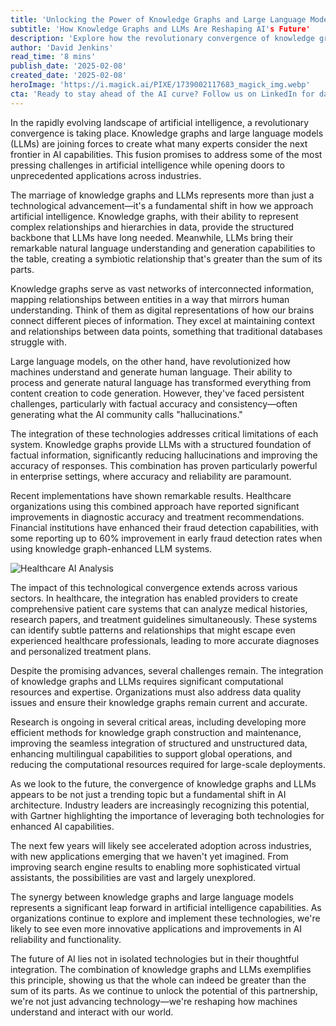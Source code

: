 ```yaml
---
title: 'Unlocking the Power of Knowledge Graphs and Large Language Models: A Synergistic Future'
subtitle: 'How Knowledge Graphs and LLMs Are Reshaping AI's Future'
description: 'Explore how the revolutionary convergence of knowledge graphs and large language models is creating the next frontier in AI capabilities, promising enhanced accuracy, reduced hallucinations, and unprecedented applications across healthcare, finance, and enterprise intelligence.'
author: 'David Jenkins'
read_time: '8 mins'
publish_date: '2025-02-08'
created_date: '2025-02-08'
heroImage: 'https://i.magick.ai/PIXE/1739002117683_magick_img.webp'
cta: 'Ready to stay ahead of the AI curve? Follow us on LinkedIn for daily insights into groundbreaking developments in knowledge graphs, LLMs, and the future of artificial intelligence.'
---
```


In the rapidly evolving landscape of artificial intelligence, a revolutionary convergence is taking place. Knowledge graphs and large language models (LLMs) are joining forces to create what many experts consider the next frontier in AI capabilities. This fusion promises to address some of the most pressing challenges in artificial intelligence while opening doors to unprecedented applications across industries.

The marriage of knowledge graphs and LLMs represents more than just a technological advancement—it's a fundamental shift in how we approach artificial intelligence. Knowledge graphs, with their ability to represent complex relationships and hierarchies in data, provide the structured backbone that LLMs have long needed. Meanwhile, LLMs bring their remarkable natural language understanding and generation capabilities to the table, creating a symbiotic relationship that's greater than the sum of its parts.

Knowledge graphs serve as vast networks of interconnected information, mapping relationships between entities in a way that mirrors human understanding. Think of them as digital representations of how our brains connect different pieces of information. They excel at maintaining context and relationships between data points, something that traditional databases struggle with.

Large language models, on the other hand, have revolutionized how machines understand and generate human language. Their ability to process and generate natural language has transformed everything from content creation to code generation. However, they've faced persistent challenges, particularly with factual accuracy and consistency—often generating what the AI community calls "hallucinations."

The integration of these technologies addresses critical limitations of each system. Knowledge graphs provide LLMs with a structured foundation of factual information, significantly reducing hallucinations and improving the accuracy of responses. This combination has proven particularly powerful in enterprise settings, where accuracy and reliability are paramount.

Recent implementations have shown remarkable results. Healthcare organizations using this combined approach have reported significant improvements in diagnostic accuracy and treatment recommendations. Financial institutions have enhanced their fraud detection capabilities, with some reporting up to 60% improvement in early fraud detection rates when using knowledge graph-enhanced LLM systems.

![Healthcare AI Analysis](https://i.magick.ai/PIXE/1739002117687_magick_img.webp)

The impact of this technological convergence extends across various sectors. In healthcare, the integration has enabled providers to create comprehensive patient care systems that can analyze medical histories, research papers, and treatment guidelines simultaneously. These systems can identify subtle patterns and relationships that might escape even experienced healthcare professionals, leading to more accurate diagnoses and personalized treatment plans.

Despite the promising advances, several challenges remain. The integration of knowledge graphs and LLMs requires significant computational resources and expertise. Organizations must also address data quality issues and ensure their knowledge graphs remain current and accurate.

Research is ongoing in several critical areas, including developing more efficient methods for knowledge graph construction and maintenance, improving the seamless integration of structured and unstructured data, enhancing multilingual capabilities to support global operations, and reducing the computational resources required for large-scale deployments.

As we look to the future, the convergence of knowledge graphs and LLMs appears to be not just a trending topic but a fundamental shift in AI architecture. Industry leaders are increasingly recognizing this potential, with Gartner highlighting the importance of leveraging both technologies for enhanced AI capabilities.

The next few years will likely see accelerated adoption across industries, with new applications emerging that we haven't yet imagined. From improving search engine results to enabling more sophisticated virtual assistants, the possibilities are vast and largely unexplored.

The synergy between knowledge graphs and large language models represents a significant leap forward in artificial intelligence capabilities. As organizations continue to explore and implement these technologies, we're likely to see even more innovative applications and improvements in AI reliability and functionality.

The future of AI lies not in isolated technologies but in their thoughtful integration. The combination of knowledge graphs and LLMs exemplifies this principle, showing us that the whole can indeed be greater than the sum of its parts. As we continue to unlock the potential of this partnership, we're not just advancing technology—we're reshaping how machines understand and interact with our world.